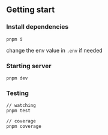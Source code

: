 ## Getting start

### Install dependencies
```
pnpm i
```
change the env value in `.env` if needed

### Starting server
```
pnpm dev
```

### Testing
```
// watching
pnpm test

// coverage
pnpm coverage
```